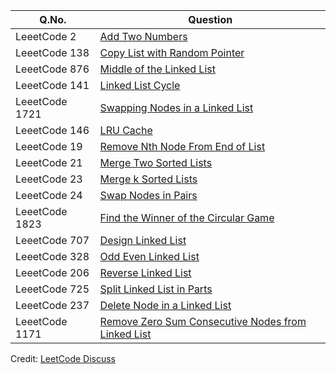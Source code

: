 | Q.No. |Question |
| --- | --- |
| LeeetCode 2 | [Add Two Numbers](https://grid47.xyz/posts/leetcode_2) |
| LeeetCode 138 | [Copy List with Random Pointer](https://grid47.xyz/posts/leetcode_138) |
| LeeetCode 876 | [Middle of the Linked List](https://grid47.xyz/posts/leetcode_876) |
| LeeetCode 141 | [Linked List Cycle](https://grid47.xyz/posts/leetcode_141) |
| LeeetCode 1721 | [Swapping Nodes in a Linked List](https://grid47.xyz/posts/leetcode_1721) |
| LeeetCode 146 | [LRU Cache](https://grid47.xyz/posts/leetcode_146) |
| LeeetCode 19 | [Remove Nth Node From End of List](https://grid47.xyz/posts/leetcode_19) |
| LeeetCode 21 | [Merge Two Sorted Lists](https://grid47.xyz/posts/leetcode_21) |
| LeeetCode 23 | [Merge k Sorted Lists](https://grid47.xyz/posts/leetcode_23) |
| LeeetCode 24 | [Swap Nodes in Pairs](https://grid47.xyz/posts/leetcode_24) |
| LeeetCode 1823 | [Find the Winner of the Circular Game](https://grid47.xyz/posts/leetcode_1823) |
| LeeetCode 707 | [Design Linked List](https://grid47.xyz/posts/leetcode_707) |
| LeeetCode 328 | [Odd Even Linked List](https://grid47.xyz/posts/leetcode_328) |
| LeeetCode 206 | [Reverse Linked List](https://grid47.xyz/posts/leetcode_206) |
| LeeetCode 725 | [Split Linked List in Parts](https://grid47.xyz/posts/leetcode_725) |
| LeeetCode 237 | [Delete Node in a Linked List](https://grid47.xyz/posts/leetcode_237) |
| LeeetCode 1171 | [Remove Zero Sum Consecutive Nodes from Linked List](https://grid47.xyz/posts/leetcode_1171) |


Credit: [LeetCode Discuss](https://leetcode.com/discuss/study-guide/1800120/Become-Master-In-Linked-List)
